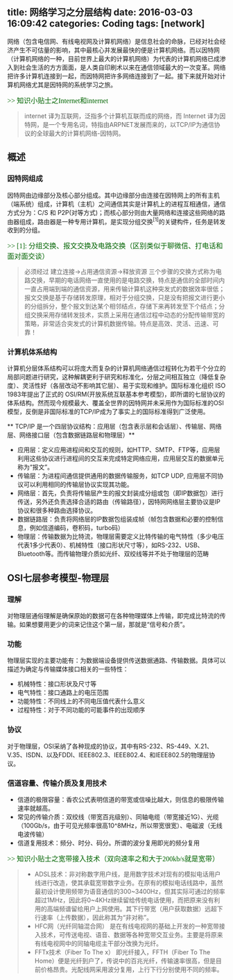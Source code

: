 title: 网络学习之分层结构
date: 2016-03-03 16:09:42
categories: Coding
tags: [network]
---
网络（包含电信网、有线电视网及计算机网络）是信息社会的命脉，已经对社会经济产生不可估量的影响，其中最核心并发展最快的便是计算机网络。而以因特网（计算机网络的一种，目前世界上最大的计算机网络）为代表的计算机网络已成渗入到社会生活的方方面面，是人类自印刷术以来在通信领域最大的一次变革。网络把许多计算机连接到一起，而因特网把许多网络连接到了一起。接下来就开始对计算机网络尤其是因特网的系统学习之旅。<!--more-->

<font color=DarkGreen size=3 face="黑体"> \>\> 知识小贴士之Internet和internet</font>

>internet 译为互联网，泛指多个计算机互联而成的网络，而 Internet 译为因特网，是一个专用名词，特指由ARPNET发展而来的，以TCP/IP为通信协议的全球最大的计算机网络-因特网。

## 概述

### 因特网组成
因特网由边缘部分及核心部分组成。其中边缘部分由连接在因特网上的所有主机（端系统）组成，计算机（主机）之间通信其实是计算机上的进程互相通信，通信方式分为：C/S 和 P2P(对等方式)；而核心部分则由大量网络和连接这些网络的路由器组成，路由器是一种专用计算机，是实现分组交换<sup>[1]</sup>的关键构件，任务是转发收到的分组。

<font color=DarkGreen size=3 face="黑体"> \>\> [1]: 分组交换、报文交换及电路交换（区别类似于聊微信、打电话和面对面交谈）</font>

> 必须经过 建立连接→占用通信资源→释放资源 三个步骤的交换方式称为电路交换，早期的电话网络一直使用的是电路交换，特点是通信的全部时间内一直占用端到端的通信资源，用来传输计算机这种突发式的数据效率很低；报文交换是基于存储转发原理，相对于分组交换，只是没有把报文进行更小的分组拆分，整个报文到达某个相邻结点，存储下来再转发至下个结点；分组交换采用存储转发技术，实质上采用在通信过程中动态的分配传输带宽的策略，非常适合突发式的计算机数据传输。特点是高效、灵活、迅速、可靠！    


### 计算机体系结构

计算机分层体系结构可以将庞大而复杂的计算机网络通信过程转化为若干个分立的局部问题进行研究，这种解耦更利于研究和标准化，分层之间相互独立（降低复杂度）、灵活性好（各层改动不影响其它层）、易于实现和维护。国际标准化组织 ISO 1983年提出了正式的 OSI/RM(开放系统互联基本参考模型)，即所谓的七层协议的体系结构。然而现今规模最大、覆盖全世界的因特网并未采用作为国际标准的OSI模型，反倒是非国际标准的TCP/IP成为了事实上的国际标准得到广泛使用。

** TCP/IP 是一个四层协议结构：应用层（包含表示层和会话层）、传输层、网络层、网络接口层（包含数据链路层和物理层）**
- 应用层：定义应用进程间和交互的规则，如HTTP、SMTP、FTP等，应用层利用这些协议进行进程间的交互来完成特定网络应用，应用层交互的数据单元称为“报文”。
- 传输层：为进程间通信提供通用的数据传输服务，如TCP UDP, 应用层不同协议可以利用相同的传输层协议实现其功能。
- 网络层：首先，负责将传输层产生的报文封装成分组或包（即IP数据包）进行传送，另外还负责选择合适的路由（传输路径），因特网网络层主要协议是IP协议和很多种路由选择协议。
- 数据链路层：负责将网络层的IP数据包组装成帧（帧包含数据和必要的控制信息，例如信道编码，卷积码，turbo码）
- 物理层：传输数据为比特流，物理层需要定义比特传输的电气特性（多少电压代表1多少代表0）、机械特性（接口形状尺寸等），如RS-232、USB、Bluetooth等。而传输物理介质如光纤、双绞线等并不处于物理层的范畴


## OSI七层参考模型-物理层

### 理解
对物理层通俗理解是确保原始的数据可在各种物理媒体上传输，即完成比特流的传输。如果想要用更少的词来记住这个第一层，那就是“信号和介质”。
### 功能
物理层实现的主要功能有：为数据端设备提供传送数据通路、传输数据。具体可以描述为确定与传输媒体接口相关的一些特性：
- 机械特性：接口形状及尺寸等
- 电气特性：接口通路上的电压范围
- 功能特性：不同线上的不同电压值代表什么意义
- 过程特性：对于不同功能的可能事件的出现顺序
### 协议
对于物理层，OSI采纳了各种现成的协议，其中有RS-232、RS-449、X.21、V.35、ISDN、以及FDDI、IEEE802.3、IEEE802.4、和IEEE802.5的物理层协议。

### 信道容量、传输介质及复用技术
- 信道的极限容量：香农公式表明信道的带宽或信噪比越大，则信息的极限传输速率就越高。
- 常见的传输介质：双绞线（带宽百兆级别）、同轴电缆（带宽接近1G）、光缆（100Gb/s，由于可见光频率很高10^8MHz，所以带宽很宽）、电磁波（无线电波传输）
- 信道复用技术：频分、时分、码分。所谓的波分复用即光的频分复用


<font color=DarkGreen size=3 face="黑体"> \>\> 知识小贴士之宽带接入技术（双向速率之和大于200kb/s就是宽带）</font>

> - ADSL技术：非对称数字用户线，是用数字技术对现有的模拟电话用户线进行改造，使其承载宽带数字业务。在原有的模拟电话线路中，虽然最初设计使用频带为语音通信的300~3400Hz，但其实际可通过的频率超过1MHz，因此将0~4KHz继续留给传统电话使用，而把原来没有利用的高端频谱留给用户上网使用。其下行带宽（用户获取数据）远超下行速率（上传数据），因此称其为“非对称”。
> - HFC网（光纤同轴混合网）
是在有线电视网的基础上开发的一种宽带接入技术，可传送电视、语音、数据等各种宽带交互业务。主要是将原来有线电视网中的同轴电缆主干部分改换为光纤。
> - FFTx技术（Fiber To The x）
即光纤接入，FFTH（Fiber To The Home）便是光纤到户了，传说中的百兆光纤，传输速率很高，但是目前价格昂贵。光配线网采用波分复用，上行下行分别使用不同的频率。